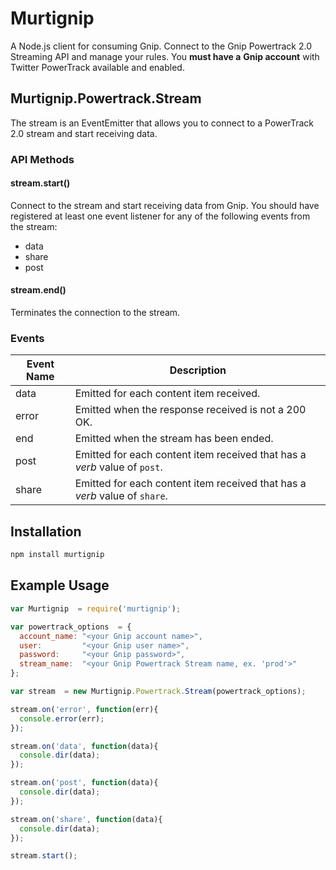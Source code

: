 Murtignip
========================

A Node.js client for consuming Gnip. Connect to the Gnip Powertrack 2.0 Streaming API and manage your rules. You **must have a**
**Gnip account** with Twitter PowerTrack available and enabled.

## Murtignip.Powertrack.Stream
The stream is an EventEmitter that allows you to connect to a PowerTrack 2.0 stream and start receiving data.

### API Methods

#### stream.start()
Connect to the stream and start receiving data from Gnip. You should have registered at least one event listener for any
of the following events from the stream:

- data
- share
- post

#### stream.end()
Terminates the connection to the stream.

### Events
| Event Name | Description |
| ---------- | ----------- |
| data       | Emitted for each content item received. |
| error      | Emitted when the response received is not a 200 OK. |
| end        | Emitted when the stream has been ended. |
| post       | Emitted for each content item received that has a _verb_ value of `post`. |
| share      | Emitted for each content item received that has a _verb_ value of `share`. |

## Installation
```bash
npm install murtignip
```

## Example Usage

```javascript
var Murtignip  = require('murtignip');

var powertrack_options  = {
  account_name: "<your Gnip account name>",
  user:         "<your Gnip user name>",
  password:     "<your Gnip password>",
  stream_name:  "<your Gnip Powertrack Stream name, ex. 'prod'>"
};

var stream  = new Murtignip.Powertrack.Stream(powertrack_options);

stream.on('error', function(err){
  console.error(err);  
});

stream.on('data', function(data){
  console.dir(data);  
});

stream.on('post', function(data){
  console.dir(data);  
});

stream.on('share', function(data){
  console.dir(data);  
});

stream.start();


